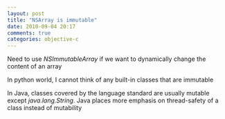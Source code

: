 ```yaml
---
layout: post
title: "NSArray is immutable"
date: 2010-09-04 20:17
comments: true
categories: objective-c 
---
```


Need to use *NSImmutableArray* if we want to dynamically change the content of an array


In python world, I cannot think of any built-in classes that are immutable


In Java, classes covered by the language standard are usually mutable except *java.lang.String*. Java places more emphasis on thread-safety of a class instead of mutability

